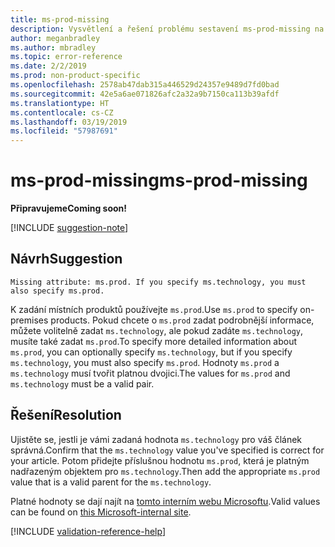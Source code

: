 ```yaml
---
title: ms-prod-missing
description: Vysvětlení a řešení problému sestavení ms-prod-missing na webu Docs
author: meganbradley
ms.author: mbradley
ms.topic: error-reference
ms.date: 2/2/2019
ms.prod: non-product-specific
ms.openlocfilehash: 2578ab47dab315a446529d24357e9489d7fd0bad
ms.sourcegitcommit: 42e5a6ae071826afc2a32a9b7150ca113b39afdf
ms.translationtype: HT
ms.contentlocale: cs-CZ
ms.lasthandoff: 03/19/2019
ms.locfileid: "57987691"
---
```

# <a name="ms-prod-missing"></a><span data-ttu-id="6a8ec-103">ms-prod-missing</span><span class="sxs-lookup"><span data-stu-id="6a8ec-103">ms-prod-missing</span></span>

<span data-ttu-id="6a8ec-104">**Připravujeme**</span><span class="sxs-lookup"><span data-stu-id="6a8ec-104">**Coming soon!**</span></span>

[!INCLUDE [suggestion-note](includes/suggestion-note.md)]

## <a name="suggestion"></a><span data-ttu-id="6a8ec-105">Návrh</span><span class="sxs-lookup"><span data-stu-id="6a8ec-105">Suggestion</span></span>

`Missing attribute: ms.prod. If you specify ms.technology, you must also specify ms.prod.`

<span data-ttu-id="6a8ec-106">K zadání místních produktů používejte `ms.prod`.</span><span class="sxs-lookup"><span data-stu-id="6a8ec-106">Use `ms.prod` to specify on-premises products.</span></span> <span data-ttu-id="6a8ec-107">Pokud chcete o `ms.prod` zadat podrobnější informace, můžete volitelně zadat `ms.technology`, ale pokud zadáte `ms.technology`, musíte také zadat `ms.prod`.</span><span class="sxs-lookup"><span data-stu-id="6a8ec-107">To specify more detailed information about `ms.prod`, you can optionally specify `ms.technology`, but if you specify `ms.technology`, you must also specify `ms.prod`.</span></span> <span data-ttu-id="6a8ec-108">Hodnoty `ms.prod` a `ms.technology` musí tvořit platnou dvojici.</span><span class="sxs-lookup"><span data-stu-id="6a8ec-108">The values for `ms.prod` and `ms.technology` must be a valid pair.</span></span>

## <a name="resolution"></a><span data-ttu-id="6a8ec-109">Řešení</span><span class="sxs-lookup"><span data-stu-id="6a8ec-109">Resolution</span></span>

<span data-ttu-id="6a8ec-110">Ujistěte se, jestli je vámi zadaná hodnota `ms.technology` pro váš článek správná.</span><span class="sxs-lookup"><span data-stu-id="6a8ec-110">Confirm that the `ms.technology` value you've specified is correct for your article.</span></span> <span data-ttu-id="6a8ec-111">Potom přidejte příslušnou hodnotu `ms.prod`, která je platným nadřazeným objektem pro `ms.technology`.</span><span class="sxs-lookup"><span data-stu-id="6a8ec-111">Then add the appropriate `ms.prod` value that is a valid parent for the `ms.technology`.</span></span>

<span data-ttu-id="6a8ec-112">Platné hodnoty se dají najít na [tomto interním webu Microsoftu](https://docsmetadatatool.azurewebsites.net/allowlists).</span><span class="sxs-lookup"><span data-stu-id="6a8ec-112">Valid values can be found on [this Microsoft-internal site](https://docsmetadatatool.azurewebsites.net/allowlists).</span></span>

<!--make sure to add this file to your includes folder and verify the path-->
[!INCLUDE [validation-reference-help](includes/validation-reference-help.md)]
